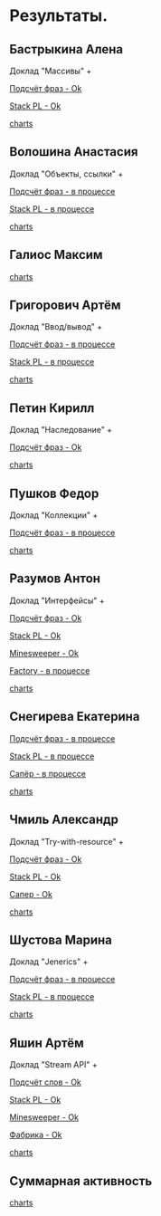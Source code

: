 # Результаты.

## Бастрыкина Алена

Доклад "Массивы" +

[Подсчёт фраз - Ok](/2018.java/results/bastrykina/)

[Stack PL - Ok](/2018.java/results/bastrykina/#2)

[charts](/charts.16203/bastrykina/index.html)


## Волошина Анастасия

Доклад "Объекты, ссылки" +

[Подсчёт фраз - в процессе](/2018.java/results/voloshina/)

[Stack PL - в процессе](/2018.java/results/voloshina/#2)

[charts](/charts.16203/voloshina/index.html)


## Галиос Максим

[charts](/charts.16203/galios/index.html)


## Григорович Артём

Доклад "Ввод/вывод" +

[Подсчёт фраз - в процессе](/2018.java/results/grigorovich/)

[Stack PL - в процессе](/2018.java/results/grigorovich/#2)

[charts](/charts.16203/grigorovich/index.html)


## Петин Кирилл

Доклад "Наследование" +

[Подсчёт фраз - Ok](/2018.java/results/petin/)

[charts](/charts.16203/petin/index.html)


## Пушков Федор

Доклад "Коллекции" +

[Подсчёт фраз - в процессе](/2018.java/results/pushkov/)

[charts](/charts.16203/pushkov/index.html) 


## Разумов Антон

Доклад "Интерфейсы" +

[Подсчёт фраз - Ok](/2018.java/results/razumov/)

[Stack PL - Ok](/2018.java/results/razumov/#2)

[Minesweeper - Ok](/2018.java/results/razumov/#3)

[Factory - в процессе](/2018.java/results/razumov/#4)

[charts](/charts.16203/razumov/index.html)



## Снегирева Екатерина

[Подсчёт фраз - в процессе](/2018.java/results/snegireva/)

[Stack PL - в процессе](/2018.java/results/snegireva/#2)

[Сапёр - в процессе](/2018.java/results/snegireva/#3)

[charts](/charts.16203/snegireva/index.html)


## Чмиль Александр

Доклад "Try-with-resource" +

[Подсчёт фраз - Ok](/2018.java/results/chmil/)

[Stack PL - Ok](/2018.java/results/chmil/#2)

[Сапер - Ok](/2018.java/results/chmil/#3)

[charts](/charts.16203/chmil/index.html)


## Шустова Марина

Доклад "Jenerics" +

[Подсчёт фраз - в процессе](/2018.java/results/shustova/)

[Stack PL - в процессе](/2018.java/results/shustova/#2)

[charts](/charts.16203/shustova/index.html)


## Яшин Артём

Доклад "Stream API" +

[Подсчёт слов - Ok](/2018.java/results/yashin/)

[Stack PL - Ok](/2018.java/results/yashin/#2)

[Minesweeper - Ok](/2018.java/results/yashin/#3)

[Фабрика - Ok](/2018.java/results/yashin/#4)

[charts](/charts.16203/yashin/index.html)


## Суммарная активность

[charts](/charts.16203/_all/index.html)
